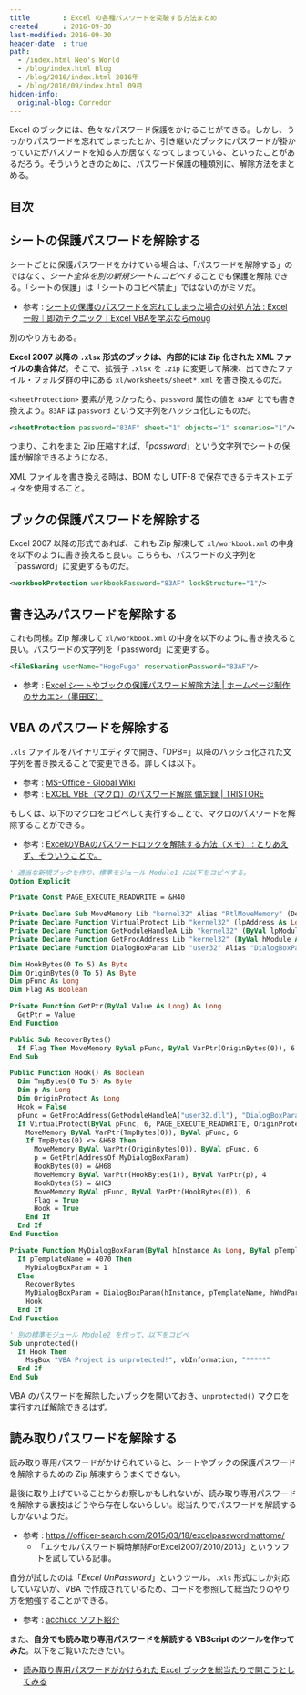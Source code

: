 ```yaml
---
title        : Excel の各種パスワードを突破する方法まとめ
created      : 2016-09-30
last-modified: 2016-09-30
header-date  : true
path:
  - /index.html Neo's World
  - /blog/index.html Blog
  - /blog/2016/index.html 2016年
  - /blog/2016/09/index.html 09月
hidden-info:
  original-blog: Corredor
---
```


Excel のブックには、色々なパスワード保護をかけることができる。しかし、うっかりパスワードを忘れてしまったとか、引き継いだブックにパスワードが掛かっていたがパスワードを知る人が居なくなってしまっている、といったことがあるだろう。そういうときのために、パスワード保護の種類別に、解除方法をまとめる。

## 目次

## シートの保護パスワードを解除する

シートごとに保護パスワードをかけている場合は、「パスワードを解除する」のではなく、*シート全体を別の新規シートにコピペする*ことでも保護を解除できる。「シートの保護」は「シートのコピペ禁止」ではないのがミソだ。

- 参考 : [シートの保護のパスワードを忘れてしまった場合の対処方法 : Excel 一般｜即効テクニック｜Excel VBAを学ぶならmoug](http://www.moug.net/tech/exopr/0030095.html)

別のやり方もある。

**Excel 2007 以降の `.xlsx` 形式のブックは、内部的には Zip 化された XML ファイルの集合体だ**。そこで、拡張子 `.xlsx` を `.zip` に変更して解凍、出てきたファイル・フォルダ群の中にある `xl/worksheets/sheet*.xml` を書き換えるのだ。

`<sheetProtection>` 要素が見つかったら、`password` 属性の値を `83AF` とでも書き換えよう。`83AF` は `password` という文字列をハッシュ化したものだ。

```xml
<sheetProtection password="83AF" sheet="1" objects="1" scenarios="1"/>
```

つまり、これをまた Zip 圧縮すれば、「*password*」という文字列でシートの保護が解除できるようになる。

XML ファイルを書き換える時は、BOM なし UTF-8 で保存できるテキストエディタを使用すること。

## ブックの保護パスワードを解除する

Excel 2007 以降の形式であれば、これも Zip 解凍して `xl/workbook.xml` の中身を以下のように書き換えると良い。こちらも、パスワードの文字列を「password」に変更するものだ。

```xml
<workbookProtection workbookPassword="83AF" lockStructure="1"/>
```

## 書き込みパスワードを解除する

これも同様。Zip 解凍して `xl/workbook.xml` の中身を以下のように書き換えると良い。パスワードの文字列を「password」に変更する。

```xml
<fileSharing userName="HogeFuga" reservationPassword="83AF"/>
```

- 参考 : [Excel シートやブックの保護パスワード解除方法 | ホームページ制作のサカエン（墨田区）](http://www.saka-en.com/office/excel-sheet-book-password-unlock/)

## VBA のパスワードを解除する

`.xls` ファイルをバイナリエディタで開き、「DPB=」以降のハッシュ化された文字列を書き換えることで変更できる。詳しくは以下。

- 参考 : [MS-Office - Global Wiki](http://www.betatechnology.jp/pp/index.php?MS-Office#f830bc02)
- 参考 : [EXCEL VBE（マクロ）のパスワード解除 備忘録 | TRISTORE](http://tristore.net/?p=238)

もしくは、以下のマクロをコピペして実行することで、マクロのパスワードを解除することができる。

- 参考 : [ExcelのVBAのパスワードロックを解除する方法（メモ） : とりあえず、そういうことで。](http://s.webry.info/sp/hyano7.at.webry.info/201503/article_5.html)

```vb
' 適当な新規ブックを作り、標準モジュール Module1 に以下をコピペする。
Option Explicit

Private Const PAGE_EXECUTE_READWRITE = &H40

Private Declare Sub MoveMemory Lib "kernel32" Alias "RtlMoveMemory" (Destination As Long, Source As Long, ByVal Length As Long)
Private Declare Function VirtualProtect Lib "kernel32" (lpAddress As Long, ByVal dwSize As Long, ByVal flNewProtect As Long, lpflOldProtect As Long) As Long
Private Declare Function GetModuleHandleA Lib "kernel32" (ByVal lpModuleName As String) As Long
Private Declare Function GetProcAddress Lib "kernel32" (ByVal hModule As Long, ByVal lpProcName As String) As Long
Private Declare Function DialogBoxParam Lib "user32" Alias "DialogBoxParamA" (ByVal hInstance As Long, ByVal pTemplateName As Long, ByVal hWndParent As Long, ByVal lpDialogFunc As Long, ByVal dwInitParam As Long) As Integer

Dim HookBytes(0 To 5) As Byte
Dim OriginBytes(0 To 5) As Byte
Dim pFunc As Long
Dim Flag As Boolean

Private Function GetPtr(ByVal Value As Long) As Long
  GetPtr = Value
End Function

Public Sub RecoverBytes()
  If Flag Then MoveMemory ByVal pFunc, ByVal VarPtr(OriginBytes(0)), 6
End Sub

Public Function Hook() As Boolean
  Dim TmpBytes(0 To 5) As Byte
  Dim p As Long
  Dim OriginProtect As Long
  Hook = False
  pFunc = GetProcAddress(GetModuleHandleA("user32.dll"), "DialogBoxParamA")
  If VirtualProtect(ByVal pFunc, 6, PAGE_EXECUTE_READWRITE, OriginProtect) <> 0 Then
    MoveMemory ByVal VarPtr(TmpBytes(0)), ByVal pFunc, 6
    If TmpBytes(0) <> &H68 Then
      MoveMemory ByVal VarPtr(OriginBytes(0)), ByVal pFunc, 6
      p = GetPtr(AddressOf MyDialogBoxParam)
      HookBytes(0) = &H68
      MoveMemory ByVal VarPtr(HookBytes(1)), ByVal VarPtr(p), 4
      HookBytes(5) = &HC3
      MoveMemory ByVal pFunc, ByVal VarPtr(HookBytes(0)), 6
      Flag = True
      Hook = True
    End If
  End If
End Function

Private Function MyDialogBoxParam(ByVal hInstance As Long, ByVal pTemplateName As Long, ByVal hWndParent As Long, ByVal lpDialogFunc As Long, ByVal dwInitParam As Long) As Integer
  If pTemplateName = 4070 Then
    MyDialogBoxParam = 1
  Else
    RecoverBytes
    MyDialogBoxParam = DialogBoxParam(hInstance, pTemplateName, hWndParent, lpDialogFunc, dwInitParam)
    Hook
  End If
End Function

' 別の標準モジュール Module2 を作って、以下をコピペ
Sub unprotected()
  If Hook Then
    MsgBox "VBA Project is unprotected!", vbInformation, "*****"
  End If
End Sub
```

VBA のパスワードを解除したいブックを開いておき、`unprotected()` マクロを実行すれば解除できるはず。

## 読み取りパスワードを解除する

読み取り専用パスワードがかけられていると、シートやブックの保護パスワードを解除するための Zip 解凍すらうまくできない。

最後に取り上げていることからお察しかもしれないが、読み取り専用パスワードを解除する裏技はどうやら存在しないらしい。総当たりでパスワードを解読するしかないようだ。

- 参考 : <https://officer-search.com/2015/03/18/excelpasswordmattome/>
  - 「エクセルパスワード瞬時解除ForExcel2007/2010/2013」というソフトを試している記事。

自分が試したのは「*Excel UnPassword*」というツール。`.xls` 形式にしか対応していないが、VBA で作成されているため、コードを参照して総当たりのやり方を勉強することができる。

- 参考 : [acchi.cc ソフト紹介](http://www.acchi.cc/soft/eup/index.html)

また、**自分でも読み取り専用パスワードを解読する VBScript のツールを作ってみた**。以下をご覧いただきたい。

- [読み取り専用パスワードがかけられた Excel ブックを総当たりで開こうとしてみる](/blog/2016/10/13-01.html)
